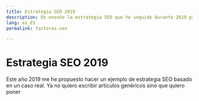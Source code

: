 ```yaml
---
title: Estrategia SEO 2019
description: Os enseño la estrategia SEO que he seguido durante 2019 para posicionarme
lang: es_ES
permalink: factores-seo

---
```


# Estrategia SEO 2019

Este año 2019 me he propuesto hacer un ejemplo de estrategia SEO basado en un caso real. Ya no quiero escribir artículos genéricos sino que quiero poner 
<!--stackedit_data:
eyJoaXN0b3J5IjpbLTE2NjY1NTc2NDBdfQ==
-->